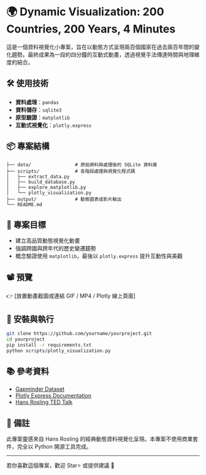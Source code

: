 # 🌍 Dynamic Visualization: 200 Countries, 200 Years, 4 Minutes

這是一個資料視覺化小專案，旨在以動態方式呈現兩百個國家在過去兩百年間的變化趨勢。最終成果為一段約四分鐘的互動式動畫，透過視覺手法傳達時間與地理維度的結合。

## 🛠 使用技術

- **資料處理**：`pandas`
- **資料儲存**：`sqlite3`
- **原型驗證**：`matplotlib`
- **互動式視覺化**：`plotly.express`

## 📦 專案結構

```
├── data/                # 原始資料與處理後的 SQLite 資料庫
├── scripts/             # 各階段處理與視覺化程式碼
│   ├── extract_data.py
│   ├── build_database.py
│   ├── explore_matplotlib.py
│   └── plotly_visualization.py
├── output/              # 動態圖表或影片輸出
└── README.md
```

## 🎯 專案目標

- 建立高品質動態視覺化動畫
- 強調跨國與跨年代的歷史變遷趨勢
- 概念驗證使用 `matplotlib`，最後以 `plotly.express` 提升互動性與美觀

## 📽 預覽

👉 [放置動畫截圖或連結 GIF / MP4 / Plotly 線上頁面]

## 📌 安裝與執行

```bash
git clone https://github.com/yourname/yourproject.git
cd yourproject
pip install -r requirements.txt
python scripts/plotly_visualization.py
```

## 📚 參考資料

- [Gapminder Dataset](https://www.gapminder.org/data/)
- [Plotly Express Documentation](https://plotly.com/python/plotly-express/)
- [Hans Rosling TED Talk](https://www.ted.com/talks/hans_rosling_the_best_stats_you_ve_ever_seen)

## 🔖 備註

此專案靈感來自 Hans Rosling 的經典動態資料視覺化呈現。本專案不使用商業套件，完全以 Python 開源工具完成。

---

若你喜歡這個專案，歡迎 Star⭐ 或提供建議 🙌